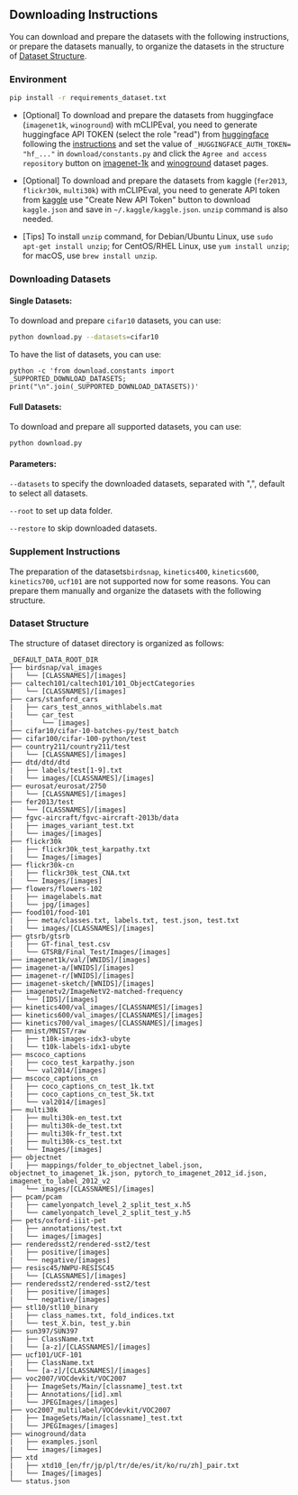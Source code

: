 ## Downloading Instructions 

You can download and prepare the datasets with the following instructions, or prepare the datasets manually, to organize the datasets in the structure of [Dataset Structure](#dataset-structure).

### Environment

```bash
pip install -r requirements_dataset.txt
```


* [Optional] To download and prepare the datasets from huggingface (`imagenet1k`, `winoground`) with mCLIPEval, you need to generate huggingface API TOKEN (select the role "read") from [huggingface](https://huggingface.co/settings/tokens) following the [instructions](https://huggingface.co/docs/hub/security-tokens) and set the value of `_HUGGINGFACE_AUTH_TOKEN= "hf_..."` in `download/constants.py` and click the `Agree and access repository` button on [imagenet-1k]("https://huggingface.co/datasets/imagenet-1k") and [winoground]("https://huggingface.co/datasets/facebook/winoground") dataset pages.

* [Optional] To download and prepare the datasets from kaggle (`fer2013`, `flickr30k`, `multi30k`) with mCLIPEval, you need to generate API token from [kaggle](https://www.kaggle.com/) use "Create New API Token" button to download `kaggle.json` and save in `~/.kaggle/kaggle.json`. `unzip` command is also needed.

* [Tips]
To install `unzip` command, for Debian/Ubuntu Linux, use `sudo apt-get install unzip`; for CentOS/RHEL Linux, use
`yum install unzip`; for macOS, use `brew install unzip`.

### Downloading Datasets

#### Single Datasets:

To download and prepare `cifar10` datasets, you can use:

```bash
python download.py --datasets=cifar10
```

To have the list of datasets, you can use:

```shell
python -c 'from download.constants import _SUPPORTED_DOWNLOAD_DATASETS; print("\n".join(_SUPPORTED_DOWNLOAD_DATASETS))'
```

#### Full Datasets:

To download and prepare all supported datasets, you can use:

```bash
python download.py
```
#### Parameters:

`--datasets` to specify the downloaded datasets, separated with ",", default to select all datasets.

`--root` to set up data folder.

`--restore` to skip downloaded datasets.

### Supplement Instructions

The preparation of the datasets`birdsnap`, `kinetics400`, `kinetics600`, `kinetics700`, `ucf101` are not supported now for some reasons. You can prepare them manually and organize the datasets with the following structure.

### Dataset Structure

The structure of dataset directory is organized as follows:

```
_DEFAULT_DATA_ROOT_DIR
├── birdsnap/val_images
|   └── [CLASSNAMES]/[images]
├── caltech101/caltech101/101_ObjectCategories
|   └── [CLASSNAMES]/[images]
├── cars/stanford_cars
|   ├── cars_test_annos_withlabels.mat
|   └── car_test
|       └── [images]
├── cifar10/cifar-10-batches-py/test_batch
├── cifar100/cifar-100-python/test
├── country211/country211/test
|   └── [CLASSNAMES]/[images]
├── dtd/dtd/dtd
|   ├── labels/test[1-9].txt
|   └── images/[CLASSNAMES]/[images]
├── eurosat/eurosat/2750
|   └── [CLASSNAMES]/[images]
├── fer2013/test
|   └── [CLASSNAMES]/[images]
├── fgvc-aircraft/fgvc-aircraft-2013b/data
|   ├── images_variant_test.txt
|   └── images/[images]
├── flickr30k
|   ├── flickr30k_test_karpathy.txt
|   └── Images/[images]
├── flickr30k-cn
|   ├── flickr30k_test_CNA.txt
|   └── Images/[images]
├── flowers/flowers-102
|   ├── imagelabels.mat
|   └── jpg/[images]
├── food101/food-101
|   ├── meta/classes.txt, labels.txt, test.json, test.txt
|   └── images/[CLASSNAMES]/[images]
├── gtsrb/gtsrb
|   ├── GT-final_test.csv
|   └── GTSRB/Final_Test/Images/[images]
├── imagenet1k/val/[WNIDS]/[images]
├── imagenet-a/[WNIDS]/[images]
├── imagenet-r/[WNIDS]/[images]
├── imagenet-sketch/[WNIDS]/[images]
├── imagenetv2/ImageNetV2-matched-frequency
|   └── [IDS]/[images]
├── kinetics400/val_images/[CLASSNAMES]/[images]
├── kinetics600/val_images/[CLASSNAMES]/[images]
├── kinetics700/val_images/[CLASSNAMES]/[images]
├── mnist/MNIST/raw
|   ├── t10k-images-idx3-ubyte
|   └── t10k-labels-idx1-ubyte
├── mscoco_captions
|   ├── coco_test_karpathy.json
|   └── val2014/[images]
├── mscoco_captions_cn
|   ├── coco_captions_cn_test_1k.txt
|   ├── coco_captions_cn_test_5k.txt
|   └── val2014/[images]
├── multi30k
|   ├── multi30k-en_test.txt
|   ├── multi30k-de_test.txt
|   ├── multi30k-fr_test.txt
|   ├── multi30k-cs_test.txt
|   └── Images/[images]
├── objectnet
|   ├── mappings/folder_to_objectnet_label.json, objectnet_to_imagenet_1k.json, pytorch_to_imagenet_2012_id.json, imagenet_to_label_2012_v2
|   └── images/[CLASSNAMES]/[images]
├── pcam/pcam
|   ├── camelyonpatch_level_2_split_test_x.h5
|   └── camelyonpatch_level_2_split_test_y.h5
├── pets/oxford-iiit-pet
|   ├── annotations/test.txt
|   └── images/[images]
├── renderedsst2/rendered-sst2/test
|   ├── positive/[images]
|   └── negative/[images]
├── resisc45/NWPU-RESISC45
|   └── [CLASSNAMES]/[images]
├── renderedsst2/rendered-sst2/test
|   ├── positive/[images]
|   └── negative/[images]
├── stl10/stl10_binary
|   ├── class_names.txt, fold_indices.txt
|   └── test_X.bin, test_y.bin
├── sun397/SUN397
|   ├── ClassName.txt
|   └── [a-z]/[CLASSNAMES]/[images]
├── ucf101/UCF-101
|   ├── ClassName.txt
|   └── [a-z]/[CLASSNAMES]/[images]
├── voc2007/VOCdevkit/VOC2007
|   ├── ImageSets/Main/[classname]_test.txt
|   ├── Annotations/[id].xml
|   └── JPEGImages/[images]
├── voc2007_multilabel/VOCdevkit/VOC2007
|   ├── ImageSets/Main/[classname]_test.txt
|   └── JPEGImages/[images]
├── winoground/data
|   ├── examples.jsonl
|   └── images/[images]
├── xtd
|   ├── xtd10_[en/fr/jp/pl/tr/de/es/it/ko/ru/zh]_pair.txt
|   └── Images/[images]
└── status.json
```